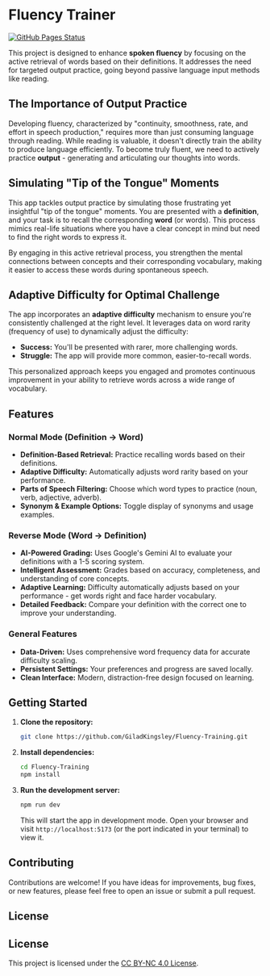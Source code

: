 # Fluency Trainer

[![GitHub Pages Status](https://img.shields.io/github/deployments/GiladKingsley/Fluency-Trainer/github-pages?label=GitHub%20Pages&logo=github)](https://giladkingsley.github.io/Fluency-Trainer/)

This project is designed to enhance **spoken fluency** by focusing on the active retrieval of words based on their definitions. It addresses the need for targeted output practice, going beyond passive language input methods like reading.

## The Importance of Output Practice

Developing fluency, characterized by "continuity, smoothness, rate, and effort in speech production," requires more than just consuming language through reading. While reading is valuable, it doesn't directly train the ability to produce language efficiently. To become truly fluent, we need to actively practice **output** - generating and articulating our thoughts into words.

## Simulating "Tip of the Tongue" Moments

This app tackles output practice by simulating those frustrating yet insightful "tip of the tongue" moments. You are presented with a **definition**, and your task is to recall the corresponding **word** (or words). This process mimics real-life situations where you have a clear concept in mind but need to find the right words to express it.

By engaging in this active retrieval process, you strengthen the mental connections between concepts and their corresponding vocabulary, making it easier to access these words during spontaneous speech.

## Adaptive Difficulty for Optimal Challenge

The app incorporates an **adaptive difficulty** mechanism to ensure you're consistently challenged at the right level. It leverages data on word rarity (frequency of use) to dynamically adjust the difficulty:

*   **Success:** You'll be presented with rarer, more challenging words.
*   **Struggle:** The app will provide more common, easier-to-recall words.

This personalized approach keeps you engaged and promotes continuous improvement in your ability to retrieve words across a wide range of vocabulary.

## Features

### Normal Mode (Definition → Word)
*   **Definition-Based Retrieval:** Practice recalling words based on their definitions.
*   **Adaptive Difficulty:** Automatically adjusts word rarity based on your performance.
*   **Parts of Speech Filtering:** Choose which word types to practice (noun, verb, adjective, adverb).
*   **Synonym & Example Options:** Toggle display of synonyms and usage examples.

### Reverse Mode (Word → Definition)
*   **AI-Powered Grading:** Uses Google's Gemini AI to evaluate your definitions with a 1-5 scoring system.
*   **Intelligent Assessment:** Grades based on accuracy, completeness, and understanding of core concepts.
*   **Adaptive Learning:** Difficulty automatically adjusts based on your performance - get words right and face harder vocabulary.
*   **Detailed Feedback:** Compare your definition with the correct one to improve your understanding.

### General Features
*   **Data-Driven:** Uses comprehensive word frequency data for accurate difficulty scaling.
*   **Persistent Settings:** Your preferences and progress are saved locally.
*   **Clean Interface:** Modern, distraction-free design focused on learning.

## Getting Started

1. **Clone the repository:**

    ```bash
    git clone https://github.com/GiladKingsley/Fluency-Training.git
    ```

2. **Install dependencies:**

    ```bash
    cd Fluency-Training
    npm install
    ```

3. **Run the development server:**

    ```bash
    npm run dev
    ```

    This will start the app in development mode. Open your browser and visit `http://localhost:5173` (or the port indicated in your terminal) to view it.

## Contributing

Contributions are welcome! If you have ideas for improvements, bug fixes, or new features, please feel free to open an issue or submit a pull request.

## License

## License

This project is licensed under the [CC BY-NC 4.0 License](LICENSE.md).
